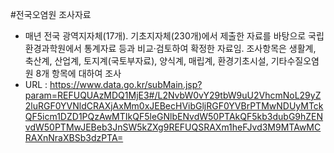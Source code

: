 #전국오염원 조사자료

- 매년 전국 광역지자체(17개). 기초지자체(230개)에서 제출한 자료를 바탕으로 국립환경과학원에서 통계자료 등과 비교·검토하여 확정한 자료임. 조사항목은 생활계, 축산계, 산업계, 토지계(국토부자료), 양식계, 매립계, 환경기초시설, 기타수질오염원 8개 항목에 대하여 조사
- URL : https://www.data.go.kr/subMain.jsp?param=REFUQUAzMDQ1MjE3#/L2NvbW0vY29tbW9uU2VhcmNoL29yZ2luRGF0YVNldCRAXjAxMm0xJEBecHVibGljRGF0YVBrPTMwNDUyMTckQF5icm1DZD1PQzAwMTIkQF5leGNlbENvdW50PTAkQF5kb3dubG9hZENvdW50PTMwJEBeb3JnSW5kZXg9REFUQSRAXm1heFJvd3M9MTAwMCRAXnNraXBSb3dzPTA=